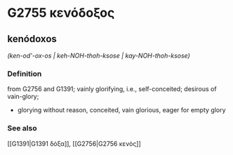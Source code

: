 # G2755 κενόδοξος

## kenódoxos

_(ken-od'-ox-os | keh-NOH-thoh-ksose | kay-NOH-thoh-ksose)_

### Definition

from G2756 and G1391; vainly glorifying, i.e., self-conceited; desirous of vain-glory; 

- glorying without reason, conceited, vain glorious, eager for empty glory

### See also

[[G1391|G1391 δόξα]], [[G2756|G2756 κενός]]
